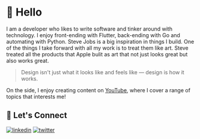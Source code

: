 
# 👋 Hello

I am a developer who likes to write software and tinker around with technology.
I enjoy front-ending with Flutter, back-ending with Go and automating with Python.
Steve Jobs is a big inspiration in things I build. One of the things I take forward
with all my work is to treat them like art. Steve treated all the products that Apple bulit
as art that not just looks great but also works great.

> Design isn't just what it looks like and feels like — design is how it works.

On the side, I enjoy creating content on [YouTube](https://youtube.com/ManoVikram),
where I cover a range of topics that interests me!
## 🔗 Let's Connect
[![linkedin](https://img.shields.io/badge/linkedin-0A66C2?style=for-the-badge&logo=linkedin&logoColor=white)](https://www.linkedin.com/in/manovik18/) [![twitter](https://img.shields.io/badge/twitter-1DA1F2?style=for-the-badge&logo=twitter&logoColor=white)](https://www.twitter.com/ManoVik18)


